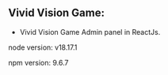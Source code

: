 ## Vivid Vision Game:
- Vivid Vision Game Admin panel in ReactJs.

node version: 
v18.17.1

npm version:
9.6.7
